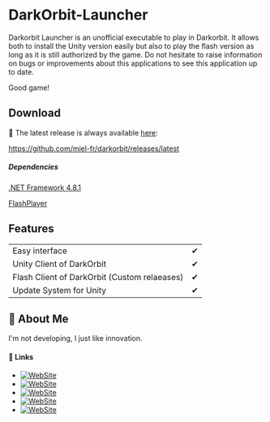 
# DarkOrbit-Launcher

Darkorbit Launcher is an unofficial executable to play in Darkorbit.
It allows both to install the Unity version easily but also to play the flash version as long as it is still authorized by the game.
Do not hesitate to raise information on bugs or improvements about this applications to see this application up to date.

Good game!

## Download

🔽 The latest release is always available [here](https://github.com/miel-fr/darkorbit/releases/download/darkorbit/darkorbit-launcher.exe):

https://github.com/miel-fr/darkorbit/releases/latest

##### Dependencies
[.NET Framework 4.8.1](https://download.microsoft.com/download/4/b/2/cd00d4ed-ebdd-49ee-8a33-eabc3d1030e3/NDP481-Web.exe)

[FlashPlayer](https://cdn.cleanflash.org/CleanFlash_34.0.0.325_Installer.exe)


## Features
|  |  |
| - | - |
| Easy interface | ✔ 
| Unity Client of DarkOrbit | ✔
| Flash Client of DarkOrbit (Custom relaeases) | ✔
| Update System for Unity | ✔


## 🚀 About Me
I'm not developing, I just like innovation.



#### 🔗 Links

- [![WebSite](https://img.shields.io/badge/website-1DA1F?style=for-the-badge&logo=site&logoColor=white)](https://www.darkorbit-status.com)
- [![WebSite](https://img.shields.io/badge/youtube-FF0033?style=for-the-badge&logo=youtube&logoColor=white)](https://www.youtube.com/@Miel_France)
- [![WebSite](https://img.shields.io/badge/twitch-964FFF?style=for-the-badge&logo=twitch&logoColor=white)](https://www.twitch.tv/miel_fr)
- [![WebSite](https://img.shields.io/badge/tiktok-000000?style=for-the-badge&logo=tiktok&logoColor=white)](https://www.tiktok.com/@miel_france)
- [![WebSite](https://img.shields.io/badge/steam-07193E?style=for-the-badge&logo=steam&logoColor=white)](https://steamcommunity.com/profiles/76561198205131908)
